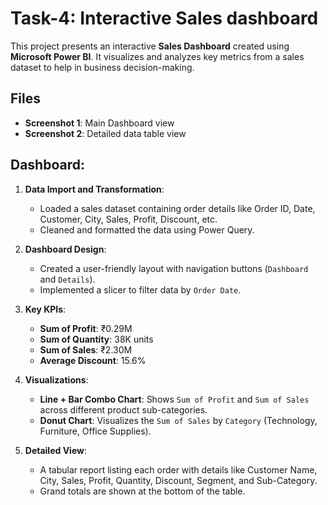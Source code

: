 # Task-4: Interactive Sales dashboard
This project presents an interactive **Sales Dashboard** created using **Microsoft Power BI**. It visualizes and analyzes key metrics from a sales dataset to help in business decision-making.

## Files
- **Screenshot 1**: Main Dashboard view
- **Screenshot 2**: Detailed data table view

## Dashboard:

1. **Data Import and Transformation**:
   - Loaded a sales dataset containing order details like Order ID, Date, Customer, City, Sales, Profit, Discount, etc.
   - Cleaned and formatted the data using Power Query.

2. **Dashboard Design**:
   - Created a user-friendly layout with navigation buttons (`Dashboard` and `Details`).
   - Implemented a slicer to filter data by `Order Date`.

3. **Key KPIs**:
   - **Sum of Profit**: ₹0.29M
   - **Sum of Quantity**: 38K units
   - **Sum of Sales**: ₹2.30M
   - **Average Discount**: 15.6%

4. **Visualizations**:
   - **Line + Bar Combo Chart**: Shows `Sum of Profit` and `Sum of Sales` across different product sub-categories.
   - **Donut Chart**: Visualizes the `Sum of Sales` by `Category` (Technology, Furniture, Office Supplies).

5. **Detailed View**:
   - A tabular report listing each order with details like Customer Name, City, Sales, Profit, Quantity, Discount, Segment, and Sub-Category.
   - Grand totals are shown at the bottom of the table.
